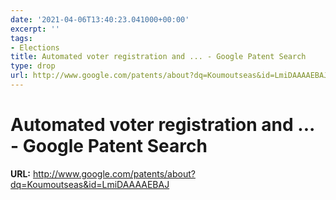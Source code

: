 ```yaml
---
date: '2021-04-06T13:40:23.041000+00:00'
excerpt: ''
tags:
- Elections
title: Automated voter registration and ... - Google Patent Search
type: drop
url: http://www.google.com/patents/about?dq=Koumoutseas&id=LmiDAAAAEBAJ
---
```


# Automated voter registration and ... - Google Patent Search

**URL:** http://www.google.com/patents/about?dq=Koumoutseas&id=LmiDAAAAEBAJ
